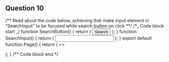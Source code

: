 ## Question 10

/** Read about the code below, achieving that make input element in “SearchInput” to be
focused while search button on click **/
/\*_ Code block start _/
function SearchButton() {
return (
<button> Search </button>
);
}
function SearchInput() {
return (
<input/>
);
}
export default function Page() {
return (
<>

<nav>
<SearchButton />
</nav>
<SearchInput />
</>
);
}
/** Code block end */
